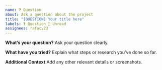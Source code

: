 ```yaml
---
name: ❓ Question
about: Ask a question about the project
title: "[QUESTION] Your title here"
labels: ❓ Question 👀 Unread
assignees: rafacv23
---
```


**What’s your question?**
Ask your question clearly.

**What have you tried?**
Explain what steps or research you’ve done so far.

**Additional Context**
Add any other relevant details or screenshots.
